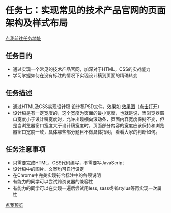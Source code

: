 # 任务七：实现常见的技术产品官网的页面架构及样式布局
[点我前往任务地址](http://ife.baidu.com/course/detail/id/102)

## 任务目的
*	通过实现一个常见的技术产品官网，加深对于HTML，CSS的实战能力
*	学习掌握如何在没有标注的情况下实现设计稿到页面的精确转变

## 任务描述
*	通过HTML及CSS实现设计稿 设计稿PSD文件，效果如 [效果图](http://7xrp04.com1.z0.glb.clouddn.com/task_1_7_2.jpg)（[点击打开](http://7xrp04.com1.z0.glb.clouddn.com/task_1_7_2.jpg)）
*	设计稿是有一定宽度的，这个宽度为页面的最小宽度，也就是说，当浏览器窗口宽度小于设计稿宽度时，允许出现横向滚动条，页面内容宽度保持不变，但是当浏览器窗口宽度大于设计稿宽度时，页面部分内容的宽度应该保持和浏览器窗口宽度一致，具体哪些部分题目不做具体指明，看看大家的判断如何。

## 任务注意事项
+	只需要完成HTML，CSS代码编写，不需要写JavaScript
+	设计稿中的图片、文案均可自行设定
+	在Chrome中完美实现符合标注中的各项说明
+	有能力的同学可以尝试跨浏览器的兼容性
+	有能力的同学可以在实现一遍后尝试用less, sass或者stylus等再实现一次属性

[点我预览](http://htmlpreview.github.io/?https://github.com/RAAMENN/ife2017/blob/master/html%2Bcss/%E4%BB%BB%E5%8A%A1%E4%B8%83/%E4%BB%BB%E5%8A%A1%E4%B8%83.html)